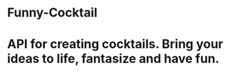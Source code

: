 # Funny-Cocktail
 
<h1>API for creating cocktails. Bring your ideas to life, fantasize and have fun.</h1>
